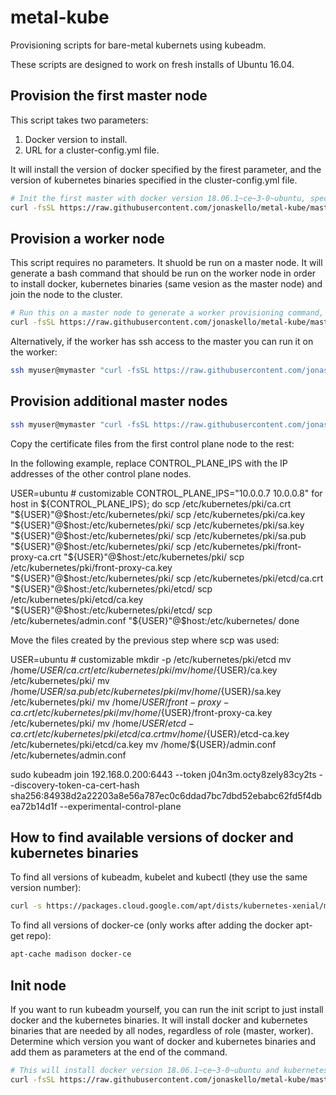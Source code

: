 # metal-kube

Provisioning scripts for bare-metal kubernets using kubeadm.

These scripts are designed to work on fresh installs of Ubuntu 16.04.

## Provision the first master node

This script takes two parameters:

1. Docker version to install.
2. URL for a cluster-config.yml file.

It will install the version of docker specified by the firest parameter, and the version of kubernetes binaries specified in the cluster-config.yml file.

```bash
# Init the first master with docker version 18.06.1~ce~3-0~ubuntu, specified cluster-config.yaml, and Canal network add-on
curl -fsSL https://raw.githubusercontent.com/jonaskello/metal-kube/master/first-master.sh | bash -s -- 18.06.1~ce~3-0~ubuntu https://raw.githubusercontent.com/jonaskello/metal-kube/master/cluster-config.yaml
```

## Provision a worker node

This script requires no parameters. It shuold be run on a master node. It will generate a bash command that should be run on the worker node in order to install docker, kubernetes binaries (same vesion as the master node) and join the node to the cluster.

```bash
# Run this on a master node to generate a worker provisioning command, then run the generated command on the worker to provision it
curl -fsSL https://raw.githubusercontent.com/jonaskello/metal-kube/master/worker-gen.sh | bash
```

Alternatively, if the worker has ssh access to the master you can run it on the worker:

```bash
ssh myuser@mymaster "curl -fsSL https://raw.githubusercontent.com/jonaskello/metal-kube/master/worker-gen.sh | bash" | bash
```

## Provision additional master nodes

```bash
ssh myuser@mymaster "curl -fsSL https://raw.githubusercontent.com/jonaskello/metal-kube/master/add-master-get.sh | bash" | bash
```

Copy the certificate files from the first control plane node to the rest:

In the following example, replace CONTROL_PLANE_IPS with the IP addresses of the other control plane nodes.

USER=ubuntu # customizable
CONTROL_PLANE_IPS="10.0.0.7 10.0.0.8"
for host in ${CONTROL_PLANE_IPS}; do
    scp /etc/kubernetes/pki/ca.crt "${USER}"@$host:/etc/kubernetes/pki/
    scp /etc/kubernetes/pki/ca.key "${USER}"@$host:/etc/kubernetes/pki/
    scp /etc/kubernetes/pki/sa.key "${USER}"@$host:/etc/kubernetes/pki/
    scp /etc/kubernetes/pki/sa.pub "${USER}"@$host:/etc/kubernetes/pki/
    scp /etc/kubernetes/pki/front-proxy-ca.crt "${USER}"@$host:/etc/kubernetes/pki/
    scp /etc/kubernetes/pki/front-proxy-ca.key "${USER}"@$host:/etc/kubernetes/pki/
    scp /etc/kubernetes/pki/etcd/ca.crt "${USER}"@$host:/etc/kubernetes/pki/etcd/
    scp /etc/kubernetes/pki/etcd/ca.key "${USER}"@$host:/etc/kubernetes/pki/etcd/
    scp /etc/kubernetes/admin.conf "${USER}"@\$host:/etc/kubernetes/
done

Move the files created by the previous step where scp was used:

USER=ubuntu # customizable
mkdir -p /etc/kubernetes/pki/etcd
mv /home/${USER}/ca.crt /etc/kubernetes/pki/
mv /home/${USER}/ca.key /etc/kubernetes/pki/
mv /home/${USER}/sa.pub /etc/kubernetes/pki/
mv /home/${USER}/sa.key /etc/kubernetes/pki/
mv /home/${USER}/front-proxy-ca.crt /etc/kubernetes/pki/
mv /home/${USER}/front-proxy-ca.key /etc/kubernetes/pki/
mv /home/${USER}/etcd-ca.crt /etc/kubernetes/pki/etcd/ca.crt
mv /home/${USER}/etcd-ca.key /etc/kubernetes/pki/etcd/ca.key
mv /home/\${USER}/admin.conf /etc/kubernetes/admin.conf

sudo kubeadm join 192.168.0.200:6443 --token j04n3m.octy8zely83cy2ts --discovery-token-ca-cert-hash sha256:84938d2a22203a8e56a787ec0c6ddad7bc7dbd52ebabc62fd5f4dbea72b14d1f --experimental-control-plane

## How to find available versions of docker and kubernetes binaries

To find all versions of kubeadm, kubelet and kubectl (they use the same version number):

```bash
curl -s https://packages.cloud.google.com/apt/dists/kubernetes-xenial/main/binary-amd64/Packages | grep Version | awk '{print $2}'
```

To find all versions of docker-ce (only works after adding the docker apt-get repo):

```bash
apt-cache madison docker-ce
```

## Init node

If you want to run kubeadm yourself, you can run the init script to just install docker and the kubernetes binaries. It will install docker and kubernetes binaries that are needed by all nodes, regardless of role (master, worker). Determine which version you want of docker and kubernetes binaries and add them as parameters at the end of the command.

```bash
# This will install docker version 18.06.1~ce~3-0~ubuntu and kubernetes binaries version 1.13.4-00
curl -fsSL https://raw.githubusercontent.com/jonaskello/metal-kube/master/init-node.sh | bash -s -- 18.06.1~ce~3-0~ubuntu 1.13.4-00
```
